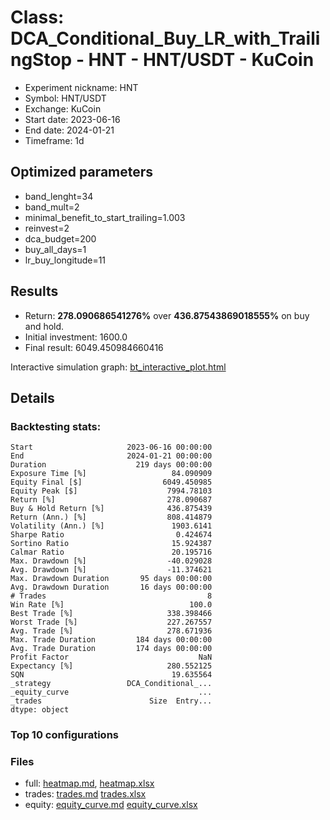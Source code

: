 # Class: DCA_Conditional_Buy_LR_with_TrailingStop - HNT - HNT/USDT - KuCoin

- Experiment nickname: HNT 
- Symbol: HNT/USDT
- Exchange: KuCoin
- Start date: 2023-06-16
- End date: 2024-01-21
- Timeframe: 1d

## Optimized parameters

- band_lenght=34
- band_mult=2
- minimal_benefit_to_start_trailing=1.003
- reinvest=2
- dca_budget=200
- buy_all_days=1
- lr_buy_longitude=11

## Results

- Return: **278.090686541276%** over **436.87543869018555%** on buy and hold.
- Initial investment: 1600.0
- Final result: 6049.450984660416

Interactive simulation graph: [bt_interactive_plot.html](bt_interactive_plot.html)

## Details 
### Backtesting stats:

```
Start                     2023-06-16 00:00:00
End                       2024-01-21 00:00:00
Duration                    219 days 00:00:00
Exposure Time [%]                   84.090909
Equity Final [$]                  6049.450985
Equity Peak [$]                    7994.78103
Return [%]                         278.090687
Buy & Hold Return [%]              436.875439
Return (Ann.) [%]                  808.414879
Volatility (Ann.) [%]               1903.6141
Sharpe Ratio                         0.424674
Sortino Ratio                       15.924387
Calmar Ratio                        20.195716
Max. Drawdown [%]                  -40.029028
Avg. Drawdown [%]                  -11.374621
Max. Drawdown Duration       95 days 00:00:00
Avg. Drawdown Duration       16 days 00:00:00
# Trades                                    8
Win Rate [%]                            100.0
Best Trade [%]                     338.398466
Worst Trade [%]                    227.267557
Avg. Trade [%]                     278.671936
Max. Trade Duration         184 days 00:00:00
Avg. Trade Duration         174 days 00:00:00
Profit Factor                             NaN
Expectancy [%]                     280.552125
SQN                                 19.635564
_strategy                 DCA_Conditional_...
_equity_curve                             ...
_trades                        Size  Entry...
dtype: object
```

### Top 10 configurations



### Files

- full: [heatmap.md](heatmap_df.md), [heatmap.xlsx](heatmap_df.xlsx) 
- trades: [trades.md](trades.md) [trades.xlsx](trades.xlsx)
- equity: [equity_curve.md](equity_curve.md) [equity_curve.xlsx](equity_curve.xlsx)
